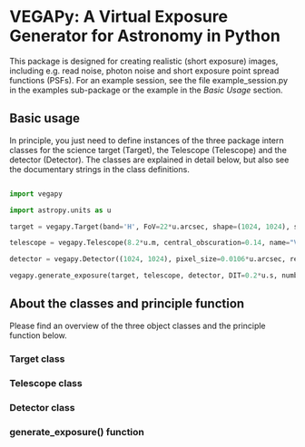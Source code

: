 # VEGAPy: A Virtual Exposure Generator for Astronomy in Python

This package is designed for creating realistic (short exposure) images, including e.g. read noise, photon noise and short exposure point spread functions (PSFs). For an example session, see the file example_session.py in the examples sub-package or the example in the _Basic Usage_ section.

## Basic usage
In principle, you just need to define instances of the three package intern classes for the science target (Target), the Telescope (Telescope) and the detector (Detector). The classes are explained in detail below, but also see the documentary strings in the class definitions.

```python

import vegapy

import astropy.units as u

target = vegapy.Target(band='H', FoV=22*u.arcsec, shape=(1024, 1024), star_table='my_star_table_file.dat', sky_background=13)

telescope = vegapy.Telescope(8.2*u.m, central_obscuration=0.14, name="VLT Unit Telescope", psf_source='my_psf_file.fits')

detector = vegapy.Detector((1024, 1024), pixel_size=0.0106*u.arcsec, readout_noise=35*u.electron/u.pix, system_gain=17*u.electron/u.adu, optics_transmission=0.9, quantum_efficiency=0.9*u.electron/u.ph, saturation_level=7200*u.adu)

vegapy.generate_exposure(target, telescope, detector, DIT=0.2*u.s, number_frames=5, filename='my_exposure.fits')
```

## About the classes and principle function
Please find an overview of the three object classes and the principle function below.

### Target class

### Telescope class

### Detector class

### generate_exposure() function
